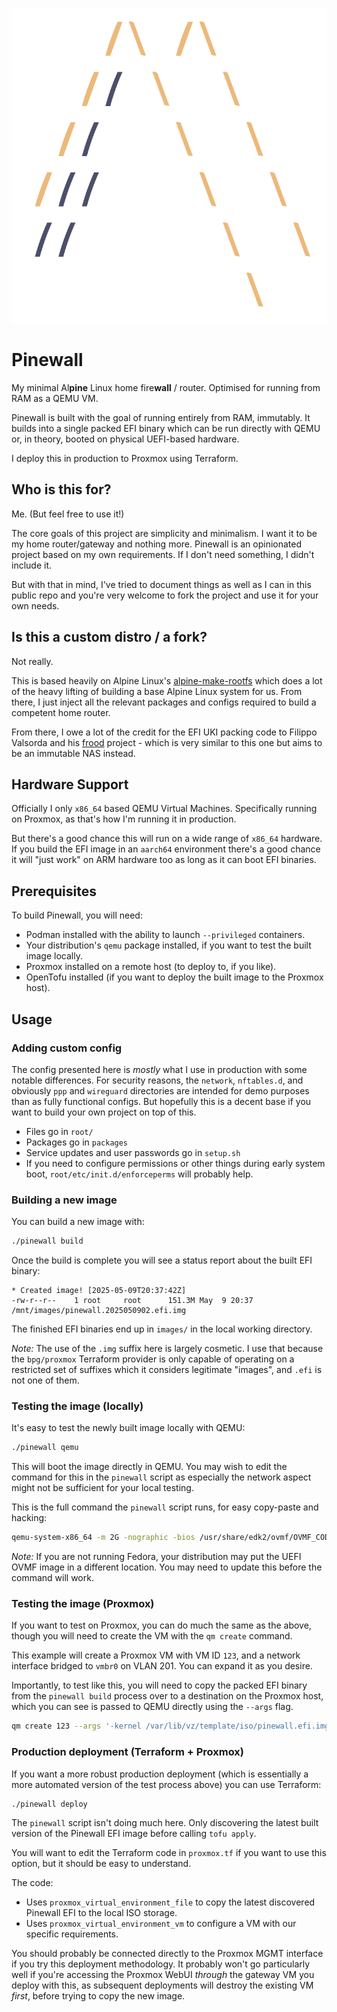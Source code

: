![Pinewall Logo](logo.svg)

# Pinewall
My minimal Al**pine** Linux home fire**wall** / router. Optimised for running from RAM as a QEMU VM.

Pinewall is built with the goal of running entirely from RAM, immutably. It builds into a single packed EFI binary which can be run directly with QEMU or, in theory, booted on physical UEFI-based hardware.

I deploy this in production to Proxmox using Terraform.

## Who is this for?
Me. (But feel free to use it!)

The core goals of this project are simplicity and minimalism. I want it to be my home router/gateway and nothing more. Pinewall is an opinionated project based on my own requirements. If I don't need something, I didn't include it.

But with that in mind, I've tried to document things as well as I can in this public repo and you're very welcome to fork the project and use it for your own needs.

## Is this a custom distro / a fork?
Not really.

This is based heavily on Alpine Linux's [alpine-make-rootfs](https://github.com/alpinelinux/alpine-make-rootfs) which does a lot of the heavy lifting of building a base Alpine Linux system for us. From there, I just inject all the relevant packages and configs required to build a competent home router.

From there, I owe a lot of the credit for the EFI UKI packing code to Filippo Valsorda and his [frood](https://words.filippo.io/dispatches/frood/) project - which is very similar to this one but aims to be an immutable NAS instead.

## Hardware Support
Officially I only `x86_64` based QEMU Virtual Machines. Specifically running on Proxmox, as that's how I'm running it in production.

But there's a good chance this will run on a wide range of `x86_64` hardware. If you build the EFI image in an `aarch64` environment there's a good chance it will "just work" on ARM hardware too as long as it can boot EFI binaries.

## Prerequisites
To build Pinewall, you will need:
* Podman installed with the ability to launch `--privileged` containers.
* Your distribution's `qemu` package installed, if you want to test the built image locally.
* Proxmox installed on a remote host (to deploy to, if you like).
* OpenTofu installed (if you want to deploy the built image to the Proxmox host).

## Usage
### Adding custom config
The config presented here is _mostly_ what I use in production with some notable differences. For security reasons, the `network`, `nftables.d`, and obviously `ppp` and `wireguard` directories are intended for demo purposes than as fully functional configs. But hopefully this is a decent base if you want to build your own project on top of this.

* Files go in `root/`
* Packages go in `packages`
* Service updates and user passwords go in `setup.sh`
* If you need to configure permissions or other things during early system boot, `root/etc/init.d/enforceperms` will probably help.

### Building a new image
You can build a new image with:

```sh
./pinewall build
```

Once the build is complete you will see a status report about the built EFI binary:

```text
* Created image! [2025-05-09T20:37:42Z]
-rw-r--r--    1 root     root      151.3M May  9 20:37 /mnt/images/pinewall.2025050902.efi.img
```

The finished EFI binaries end up in `images/` in the local working directory.

_Note:_ The use of the `.img` suffix here is largely cosmetic. I use that because the `bpg/proxmox` Terraform provider is only capable of operating on a restricted set of suffixes which it considers legitimate "images", and `.efi` is not one of them.

### Testing the image (locally)
It's easy to test the newly built image locally with QEMU:

```sh
./pinewall qemu
```

This will boot the image directly in QEMU. You may wish to edit the command for this in the `pinewall` script as especially the network aspect might not be sufficient for your local testing.

This is the full command the `pinewall` script runs, for easy copy-paste and hacking:

```sh
qemu-system-x86_64 -m 2G -nographic -bios /usr/share/edk2/ovmf/OVMF_CODE.fd -kernel images/"$image" -device virtio-net,netdev=nic -netdev user,hostname=pinewall,id=nic
```

_Note:_ If you are not running Fedora, your distribution may put the UEFI OVMF image in a different location. You may need to update this before the command will work.

### Testing the image (Proxmox)
If you want to test on Proxmox, you can do much the same as the above, though you will need to create the VM with the `qm create` command.

This example will create a Proxmox VM with VM ID `123`, and a network interface bridged to `vmbr0` on VLAN 201. You can expand it as you desire.

Importantly, to test like this, you will need to copy the packed EFI binary from the `pinewall build` process over to a destination on the Proxmox host, which you can see is passed to QEMU directly using the `--args` flag.

```sh
qm create 123 --args '-kernel /var/lib/vz/template/iso/pinewall.efi.img' --balloon 0 --bios ovmf --cores 4 --memory 2048 --name pinewall -net0 virtio,bridge=vmbr0,tag=201 --onboot 1 -serial0 socket -vga serial0
```

### Production deployment (Terraform + Proxmox)
If you want a more robust production deployment (which is essentially a more automated version of the test process above) you can use Terraform:

```sh
./pinewall deploy
```

The `pinewall` script isn't doing much here. Only discovering the latest built version of the Pinewall EFI image before calling `tofu apply`.

You will want to edit the Terraform code in `proxmox.tf` if you want to use this option, but it should be easy to understand.

The code:
* Uses `proxmox_virtual_environment_file` to copy the latest discovered Pinewall EFI to the local ISO storage.
* Uses `proxmox_virtual_environment_vm` to configure a VM with our specific requirements.

You should probably be connected directly to the Proxmox MGMT interface if you try this deployment methodology. It probably won't go particularly well if you're accessing the Proxmox WebUI _through_ the gateway VM you deploy with this, as subsequent deployments will destroy the existing VM _first_, before trying to copy the new image.
